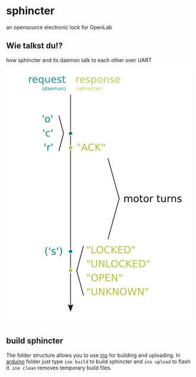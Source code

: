 sphincter
=========
an opensource electronic lock for OpenLab

Wie talkst du!?
---------------
how sphincter and its daemon talk to each other over UART
![image](protocol.png)

build sphincter
---------------
The folder structure allows you to use [ino](http://inotool.org/ "project page") for building and uploading.
In [arduino](/arduino) folder just type `ino build` to build sphincter and `ino upload` to flash it. `ino clean` removes temporary build files.
